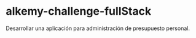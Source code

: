 # alkemy-challenge-fullStack
Desarrollar una aplicación para administración de presupuesto personal.
